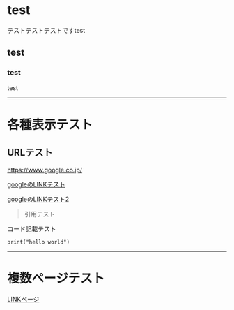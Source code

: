 # test

テストテストテストですtest

## test

### test

test

---

# 各種表示テスト

## URLテスト

https://www.google.co.jp/

[googleのLINKテスト][google]

[google]: https://www.google.co.jp/

[googleのLINKテスト2](https://www.google.co.jp/)

> 引用テスト

コード記載テスト

 ```
print("hello world")
 ```

---

# 複数ページテスト

[LINKページ](link.md)